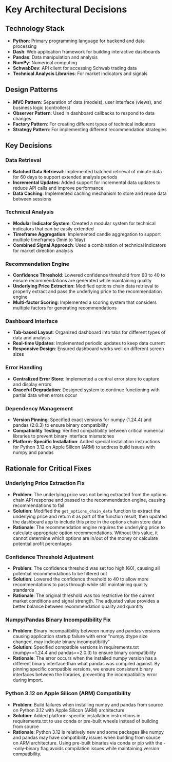 # Key Architectural Decisions

## Technology Stack
- **Python**: Primary programming language for backend and data processing
- **Dash**: Web application framework for building interactive dashboards
- **Pandas**: Data manipulation and analysis
- **NumPy**: Numerical computing
- **SchwabDev**: API client for accessing Schwab trading data
- **Technical Analysis Libraries**: For market indicators and signals

## Design Patterns
- **MVC Pattern**: Separation of data (models), user interface (views), and business logic (controllers)
- **Observer Pattern**: Used in dashboard callbacks to respond to data changes
- **Factory Pattern**: For creating different types of technical indicators
- **Strategy Pattern**: For implementing different recommendation strategies

## Key Decisions

### Data Retrieval
- **Batched Data Retrieval**: Implemented batched retrieval of minute data for 60 days to support extended analysis periods
- **Incremental Updates**: Added support for incremental data updates to reduce API calls and improve performance
- **Data Caching**: Implemented caching mechanism to store and reuse data between sessions

### Technical Analysis
- **Modular Indicator System**: Created a modular system for technical indicators that can be easily extended
- **Timeframe Aggregation**: Implemented candle aggregation to support multiple timeframes (1min to 1day)
- **Combined Signal Approach**: Used a combination of technical indicators for market direction analysis

### Recommendation Engine
- **Confidence Threshold**: Lowered confidence threshold from 60 to 40 to ensure recommendations are generated while maintaining quality
- **Underlying Price Extraction**: Modified options chain data retrieval to properly extract and pass the underlying price to the recommendation engine
- **Multi-factor Scoring**: Implemented a scoring system that considers multiple factors for generating recommendations

### Dashboard Interface
- **Tab-based Layout**: Organized dashboard into tabs for different types of data and analysis
- **Real-time Updates**: Implemented periodic updates to keep data current
- **Responsive Design**: Ensured dashboard works well on different screen sizes

### Error Handling
- **Centralized Error Store**: Implemented a central error store to capture and display errors
- **Graceful Degradation**: Designed system to continue functioning with partial data when errors occur

### Dependency Management
- **Version Pinning**: Specified exact versions for numpy (1.24.4) and pandas (2.0.3) to ensure binary compatibility
- **Compatibility Testing**: Verified compatibility between critical numerical libraries to prevent binary interface mismatches
- **Platform-Specific Installation**: Added special installation instructions for Python 3.12 on Apple Silicon (ARM) to address build issues with numpy and pandas

## Rationale for Critical Fixes

### Underlying Price Extraction Fix
- **Problem**: The underlying price was not being extracted from the options chain API response and passed to the recommendation engine, causing recommendations to fail
- **Solution**: Modified the `get_options_chain_data` function to extract the underlying price and return it as part of the function result, then updated the dashboard app to include this price in the options chain store data
- **Rationale**: The recommendation engine requires the underlying price to calculate appropriate option recommendations. Without this value, it cannot determine which options are in/out of the money or calculate potential profit percentages

### Confidence Threshold Adjustment
- **Problem**: The confidence threshold was set too high (60), causing all potential recommendations to be filtered out
- **Solution**: Lowered the confidence threshold to 40 to allow more recommendations to pass through while still maintaining quality standards
- **Rationale**: The original threshold was too restrictive for the current market conditions and signal strength. The adjusted value provides a better balance between recommendation quality and quantity

### Numpy/Pandas Binary Incompatibility Fix
- **Problem**: Binary incompatibility between numpy and pandas versions causing application startup failure with error "numpy.dtype size changed, may indicate binary incompatibility"
- **Solution**: Specified compatible versions in requirements.txt (numpy==1.24.4 and pandas==2.0.3) to ensure binary compatibility
- **Rationale**: The error occurs when the installed numpy version has a different binary interface than what pandas was compiled against. By pinning specific compatible versions, we ensure consistent binary interfaces between the libraries, preventing the incompatibility error during import.

### Python 3.12 on Apple Silicon (ARM) Compatibility
- **Problem**: Build failures when installing numpy and pandas from source on Python 3.12 with Apple Silicon (ARM) architecture
- **Solution**: Added platform-specific installation instructions in requirements.txt to use conda or pre-built wheels instead of building from source
- **Rationale**: Python 3.12 is relatively new and some packages like numpy and pandas may have compatibility issues when building from source on ARM architecture. Using pre-built binaries via conda or pip with the --only-binary flag avoids compilation issues while maintaining version compatibility.
